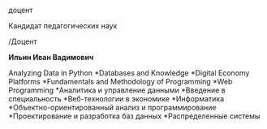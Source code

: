 доцент

Кандидат педагогических наук

/Доцент

**Ильин Иван Вадимович**

Analyzing Data in Python
	*Databases and Knowledge
	*Digital Economy Platforms
	*Fundamentals and Methodology of Programming
	*Web Programming
	*Аналитика и управление данными
	*Введение в специальность
	*Веб-технологии в экономике
	*Информатика
	*Объектно-ориентированный анализ и программирование
	*Проектирование и разработка баз данных
	*Распределенные системы